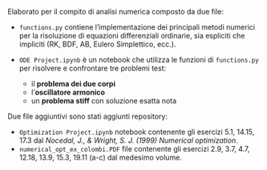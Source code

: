 Elaborato per il compito di analisi numerica composto da due file:
- `functions.py` contiene l’implementazione dei principali metodi numerici per la risoluzione di equazioni differenziali ordinarie, sia espliciti che impliciti (RK, BDF, AB, Eulero Simplettico, ecc.).

- `ODE Project.ipynb` è un notebook che utilizza le funzioni di `functions.py` per risolvere e confrontare tre problemi test:
  - il **problema dei due corpi**
  - l’**oscillatore armonico**
  - un **problema stiff** con soluzione esatta nota

Due file aggiuntivi sono stati aggiunti repository:
- `Optimization Project.ipynb` notebook contenente gli esercizi 5.1, 14.15, 17.3 dal _Nocedal, J., & Wright, S. J. (1999) Numerical optimization_.
- `numerical_opt_ex_colombi.PDF` file contenente gli esercizi 2.9, 3.7, 4.7, 12.18, 13.9, 15.3, 19.11 (a-c) dal medesimo volume.

